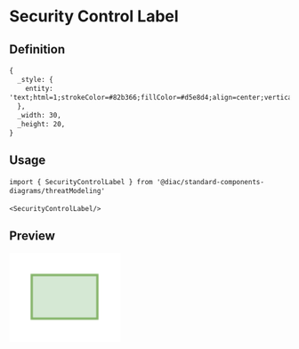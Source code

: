 # Security Control Label

## Definition

```
{
  _style: { 
    entity: 'text;html=1;strokeColor=#82b366;fillColor=#d5e8d4;align=center;verticalAlign=middle;whiteSpace=wrap;overflow=hidden;',
  },
  _width: 30,
  _height: 20,
}
```

## Usage

```
import { SecurityControlLabel } from '@diac/standard-components-diagrams/threatModeling'

<SecurityControlLabel/>
```

## Preview

<img src="./security-control-label.png" width="200"/>
